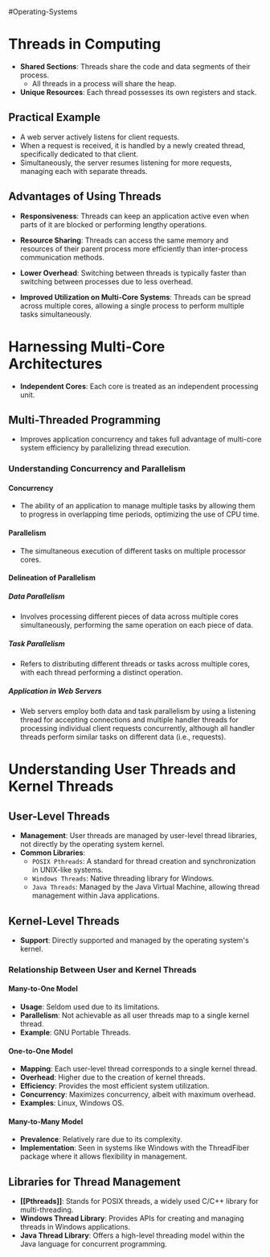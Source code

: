 #Operating-Systems 
# Threads in Computing

- **Shared Sections**: Threads share the code and data segments of their process.
	- All threads in a process will share the heap.
- **Unique Resources**: Each thread possesses its own registers and stack.

## Practical Example

- A web server actively listens for client requests.
- When a request is received, it is handled by a newly created thread, specifically dedicated to that client.
- Simultaneously, the server resumes listening for more requests, managing each with separate threads.

## Advantages of Using Threads

- **Responsiveness**: Threads can keep an application active even when parts of it are blocked or performing lengthy operations.
  
- **Resource Sharing**: Threads can access the same memory and resources of their parent process more efficiently than inter-process communication methods.
  
- **Lower Overhead**: Switching between threads is typically faster than switching between processes due to less overhead.
  
- **Improved Utilization on Multi-Core Systems**: Threads can be spread across multiple cores, allowing a single process to perform multiple tasks simultaneously.

# Harnessing Multi-Core Architectures

- **Independent Cores**: Each core is treated as an independent processing unit.

## Multi-Threaded Programming

- Improves application concurrency and takes full advantage of multi-core system efficiency by parallelizing thread execution.

### Understanding Concurrency and Parallelism

#### Concurrency

- The ability of an application to manage multiple tasks by allowing them to progress in overlapping time periods, optimizing the use of CPU time.

#### Parallelism

- The simultaneous execution of different tasks on multiple processor cores.

#### Delineation of Parallelism

##### Data Parallelism

- Involves processing different pieces of data across multiple cores simultaneously, performing the same operation on each piece of data.

##### Task Parallelism

- Refers to distributing different threads or tasks across multiple cores, with each thread performing a distinct operation.

##### Application in Web Servers

- Web servers employ both data and task parallelism by using a listening thread for accepting connections and multiple handler threads for processing individual client requests concurrently, although all handler threads perform similar tasks on different data (i.e., requests).

# Understanding User Threads and Kernel Threads

## User-Level Threads

- **Management**: User threads are managed by user-level thread libraries, not directly by the operating system kernel.
- **Common Libraries**:
  - `POSIX Pthreads`: A standard for thread creation and synchronization in UNIX-like systems.
  - `Windows Threads`: Native threading library for Windows.
  - `Java Threads`: Managed by the Java Virtual Machine, allowing thread management within Java applications.

## Kernel-Level Threads

- **Support**: Directly supported and managed by the operating system's kernel.

### Relationship Between User and Kernel Threads

#### Many-to-One Model
- **Usage**: Seldom used due to its limitations.
- **Parallelism**: Not achievable as all user threads map to a single kernel thread.
- **Example**: GNU Portable Threads.

#### One-to-One Model
- **Mapping**: Each user-level thread corresponds to a single kernel thread.
- **Overhead**: Higher due to the creation of kernel threads.
- **Efficiency**: Provides the most efficient system utilization.
- **Concurrency**: Maximizes concurrency, albeit with maximum overhead.
- **Examples**: Linux, Windows OS.

#### Many-to-Many Model
- **Prevalence**: Relatively rare due to its complexity.
- **Implementation**: Seen in systems like Windows with the ThreadFiber package where it allows flexibility in management.

## Libraries for Thread Management

- **[[Pthreads]]**: Stands for POSIX threads, a widely used C/C++ library for multi-threading.
- **Windows Thread Library**: Provides APIs for creating and managing threads in Windows applications.
- **Java Thread Library**: Offers a high-level threading model within the Java language for concurrent programming.

